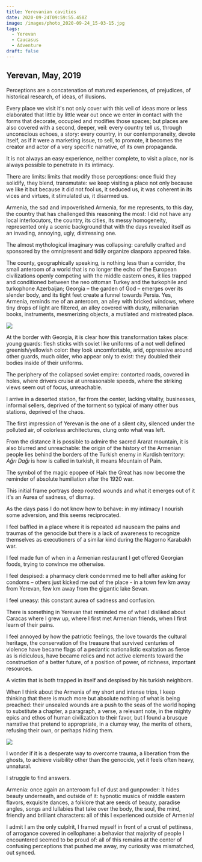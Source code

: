 ```yaml
---
title: Yerevanian cavities
date: 2020-09-24T09:59:55.458Z
image: /images/photo_2020-09-24_15-03-15.jpg
tags:
  - Yerevan
  - Caucasus
  - Adventure
draft: false
---
```

## Yerevan, May, 2019

Perceptions are a concatenation of matured experiences, of prejudices, of historical research, of ideas, of illusions.

Every place we visit it's not only cover with this veil of  ideas more or less elaborated that little by little wear out once we enter in contact with the forms that decorate, occupied and modifies those spaces; but places are also covered with a second, deeper, veil: every country tell us, through unconscious echoes, a story: every country, in our contemporaneity, devote itself, as if it were a marketing issue, to sell, to promote, it becomes the creator and actor of a very specific narrative, of its own propaganda.

It is not always an easy experience, neither complete, to visit a place, nor is always possible to penetrate in its intimacy.

There are limits: limits that modify those perceptions: once fluid they solidify, they blend, transmutate: we keep visiting a place not only because we like it but because it did not fool us, it seduced us, it was coherent in its vices and virtues, it stimulated us, it disarmed us.

Armenia, the sad and impoverished Armenia, for me represents, to this day, the country that has challenged this reasoning the most: I did not have any local interlocutors, the country, its cities, its messy homogeneity, represented only a scenic background that with the days revealed itself as an invading, annoying, ugly, distressing one.

The almost mythological imaginary was collapsing: carefully crafted and sponsored by the omnipresent and tidily organize diaspora appeared fake.

The county, geographically speaking, is nothing less than a corridor, the small anteroom of a world that is no longer the echo of the European civilizations openly competing with the middle eastern ones, it lies trapped and conditioned between the neo ottoman Turkey and the turkophile and turkophone Azerbaijan; Georgia – the garden of God – emerges over its slender body, and its tight feet create a funnel towards Persia. Yes, Armenia, reminds me of an anteroom, an alley with bricked windows, where tiny drops of light are filtered, an alley covered with dusty, millenarian books, instruments, mesmerizing objects, a mutilated and mistreated place.

<!-- excerpt -->

![](/images/photo_2020-09-24_15-03-09.jpg)

At the border with Georgia, it is clear how this transformation takes place: young guards: flesh sticks with soviet like uniforms of a not well defined greenish/yellowish color: they look uncomfortable, arid, oppressive around other guards, much older, who appear only to exist: they doubled their bodies inside of their uniforms.

The periphery of  the collapsed soviet empire: contorted roads, covered in holes, where drivers cruise at unreasonable speeds, where the striking views seem out of focus, unreachable.

I arrive in a deserted station, far from the center, lacking vitality, businesses, informal sellers, deprived of the torment so typical of many other bus stations, deprived of the chaos. 

The first impression of Yerevan is the one of a silent city, silenced under the polluted air, of colorless architectures, clung onto what was left.

From the distance it is possible to admire the sacred Ararat mountain, it is also blurred and unreachable: the origin of the history of the Armenian people lies behind the borders of the Turkish enemy in Kurdish territory: *Ağrı Dağı* is how is called in turkish, it means Mountain of Pain.

The symbol of the magic epopee of Haik the Great has now become the reminder of absolute humiliation after the 1920 war.

This initial frame portrays deep rooted wounds and what it emerges out of it it's an Aurea of sadness, of dismay.

As the days pass I do not know how to behave: in my intimacy I nourish some adversion, and this seems reciprocated.

I feel baffled in a place where it is repeated ad nauseam the pains and traumas of the genocide but there is a lack of awareness to recognize themselves as executioners of a similar kind during the Nagorno Karabakh war.

I feel made fun of when in a Armenian restaurant I get offered Georgian foods, trying to convince me otherwise.

I feel despised: a pharmacy clerk condemmed me to hell after asking for condoms – others just kicked me out of the place - in a town few km away from Yerevan, few km away from the gigantic lake Sevan.

I feel uneasy: this constant aurea of sadness and confusion.

There is something in Yerevan that reminded me of what I disliked about Caracas where I grew up, where I first met Armenian friends, when I first learn of their pains.

I feel annoyed by how the patriotic feelings, the love towards the cultural heritage, the conservation of the treasure that survived centuries of violence have became flags of a pedantic nationalistic exaltation as fierce as is ridiculous, have became relics and not active elements toward the construction of a better future, of a position of power, of richness, important resources.

A victim that is both trapped in itself and despised by his turkish neighbors.

When I think about the Armenia of my short and intense trips, I keep thinking that there is much more but absolute nothing of what is being preached: their unsealed wounds are a push to the seas of the world hoping to substitute a chapter, a paragraph, a verse, a relevant note, in the mighty epics and ethos of human civilization to their favor, but I found a brusque narrative that pretend to appropriate, in a clumsy way, the merits of others, refusing their own, or perhaps hiding them.

![](/images/photo_2020-09-24_15-02-58.jpg)

I wonder if it is a desperate way to overcome trauma, a liberation from the ghosts, to achieve visibility other than the genocide, yet it feels often heavy, unnatural.

I struggle to find answers.

Armenia: once again an anteroom full of dust and gunpowder: it hides beauty underneath, and outside of it: hypnotic musics of middle eastern flavors, exquisite dances, a folklore that are seeds of beauty, paradise angles, songs and lullabies that take over the body, the soul, the mind, friendly and brilliant characters: all of this I experienced outside of Armenia!

I admit I am the only culplrit, I framed myself in front of a crust of pettiness, of arrogance covered in cellophane: a behavior that majority of people I encountered seemed to be proud of: all of this remains at the center of confusing perceptions that pushed me away, my curiosity was mismatched, out synced.